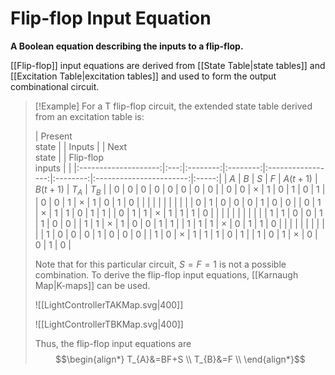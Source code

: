 # Flip-flop Input Equation
**A Boolean equation describing the inputs to a flip-flop.**

[[Flip-flop]] input equations are derived from [[State Table|state tables]] and [[Excitation Table|excitation tables]] and used to form the output combinational circuit.

> [!Example]
> For a T flip-flop circuit, the extended state table derived from an excitation table is:
> 
>| Present <br /> state |     |  Inputs  |          | Next <br /> state |          | Flip-flop <br /> inputs |       |
|:--------------------:|:---:|:--------:|:--------:|:-----------------:|:--------:|:-----------------------:|:-----:|
|         $A$          | $B$ |   $S$    |   $F$    |     $A(t+1)$      | $B(t+1)$ |          $T_A$          | $T_B$ |
|         $0$          | $0$ |   $0$    |   $0$    |        $0$        |   $0$    |           $0$           |  $0$  |
|         $0$          | $0$ | $\times$ |   $1$    |        $0$        |   $1$    |           $0$           |  $1$  |
|         $0$          | $0$ |   $1$    | $\times$ |        $1$        |   $0$    |           $1$           |  $0$  |
|                      |     |          |          |                   |          |                         |       |
|         $0$          | $1$ |   $0$    |   $0$    |        $0$        |   $1$    |           $0$           |  $0$  |
|         $0$          | $1$ | $\times$ |   $1$    |        $1$        |   $0$    |           $1$           |  $1$  |
|         $0$          | $1$ |   $1$    | $\times$ |        $1$        |   $1$    |           $1$           |  $0$  |
|                      |     |          |          |                   |          |                         |       |
|         $1$          | $1$ |   $0$    |   $0$    |        $1$        |   $1$    |           $0$           |  $0$  |
|         $1$          | $1$ | $\times$ |   $1$    |        $0$        |   $0$    |           $1$           |  $1$  |
|         $1$          | $1$ |   $1$    | $\times$ |        $0$        |   $1$    |           $1$           |  $0$  |
|                      |     |          |          |                   |          |                         |       |
|         $1$          | $0$ |   $0$    |   $0$    |        $1$        |   $0$    |           $0$           |  $0$  |
|         $1$          | $0$ | $\times$ |   $1$    |        $1$        |   $1$    |           $0$           |  $1$  |
|         $1$          | $0$ |   $1$    | $\times$ |        $0$        |   $0$    |           $1$           |  $0$  |
>
> Note that for this particular circuit, $S=F=1$ is not a possible combination. To derive the flip-flop input equations, [[Karnaugh Map|K-maps]] can be used.
>
> ![[LightControllerTAKMap.svg|400]]
> 
> ![[LightControllerTBKMap.svg|400]]
> 
> Thus, the flip-flop input equations are
>$$\begin{align*}
T_{A}&=BF+S \\
T_{B}&=F \\
\end{align*}$$